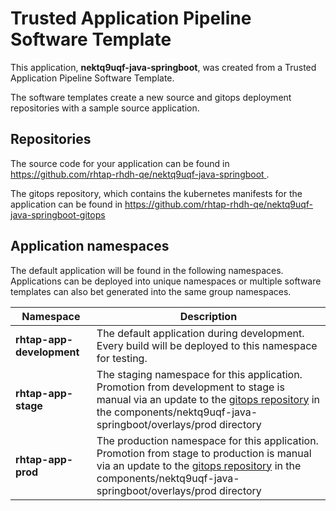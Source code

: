 # Trusted Application Pipeline Software Template

This application, **nektq9uqf-java-springboot**, was created from a Trusted Application Pipeline Software Template.

The software templates create a new source and gitops deployment repositories with a sample source application. 

## Repositories

The source code for your application can be found in [https://github.com/rhtap-rhdh-qe/nektq9uqf-java-springboot ](https://github.com/rhtap-rhdh-qe/nektq9uqf-java-springboot ).
 
The gitops repository, which contains the kubernetes manifests for the application can be found in 
[https://github.com/rhtap-rhdh-qe/nektq9uqf-java-springboot-gitops ](https://github.com/rhtap-rhdh-qe/nektq9uqf-java-springboot-gitops ) 

## Application namespaces 

The default application will be found in the following namespaces. Applications can be deployed into unique namespaces or multiple software templates can also bet generated into the same group namespaces.  

|  Namespace   |  Description   |  
| -------- | -------- |   
| **rhtap-app-development** | The default application during development. Every build will be deployed to this namespace for testing. | 
| **rhtap-app-stage** | The staging namespace for this application. Promotion from development to stage is manual via an update to the [gitops repository](https://github.com/rhtap-rhdh-qe/nektq9uqf-java-springboot-gitops ) in the components/nektq9uqf-java-springboot/overlays/prod directory |  
| **rhtap-app-prod** | The production namespace for this application. Promotion from stage to production is manual via an update to the [gitops repository](https://github.com/rhtap-rhdh-qe/nektq9uqf-java-springboot-gitops ) in the components/nektq9uqf-java-springboot/overlays/prod directory | 
